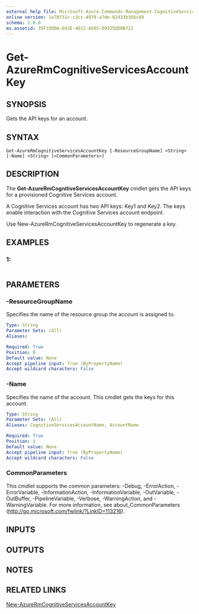 ```yaml
---
external help file: Microsoft.Azure.Commands.Management.CognitiveServices.dll-Help.xml
online version: 1e78f31c-c3cc-4970-a7de-02433b366c69
schema: 2.0.0
ms.assetid: 35F33DDA-691E-4D12-A585-D9525DD0B721
---
```


# Get-AzureRmCognitiveServicesAccountKey

## SYNOPSIS
Gets the API keys for an account.

## SYNTAX

```
Get-AzureRmCognitiveServicesAccountKey [-ResourceGroupName] <String> [-Name] <String> [<CommonParameters>]
```

## DESCRIPTION
The **Get-AzureRmCognitiveServicesAccountKey** cmdlet gets the API keys for a provisioned Cognitive Services account.

A Cognitive Services account has two API keys: Key1 and Key2.
The keys enable interaction with the Cognitive Services account endpoint.

Use New-AzureRmCognitiveServicesAccountKey to regenerate a key.

## EXAMPLES

### 1:
```

```

## PARAMETERS

### -ResourceGroupName
Specifies the name of the resource group the account is assigned to.

```yaml
Type: String
Parameter Sets: (All)
Aliases: 

Required: True
Position: 0
Default value: None
Accept pipeline input: True (ByPropertyName)
Accept wildcard characters: False
```

### -Name
Specifies the name of the account.
This cmdlet gets the keys for this account.

```yaml
Type: String
Parameter Sets: (All)
Aliases: CognitiveServicesAccountName, AccountName

Required: True
Position: 1
Default value: None
Accept pipeline input: True (ByPropertyName)
Accept wildcard characters: False
```

### CommonParameters
This cmdlet supports the common parameters: -Debug, -ErrorAction, -ErrorVariable, -InformationAction, -InformationVariable, -OutVariable, -OutBuffer, -PipelineVariable, -Verbose, -WarningAction, and -WarningVariable. For more information, see about_CommonParameters (http://go.microsoft.com/fwlink/?LinkID=113216).

## INPUTS

## OUTPUTS

## NOTES

## RELATED LINKS

[New-AzureRmCognitiveServicesAccountKey](./New-AzureRmCognitiveServicesAccountKey.md)


